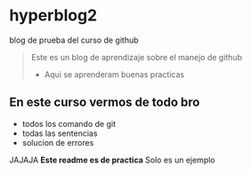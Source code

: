 # hyperblog2
blog de prueba del curso de github
> Este es un blog de aprendizaje sobre el manejo de github
> - Aqui se aprenderam buenas practicas

## En este curso vermos de todo bro
* todos los comando de git
* todas las sentencias
* solucion de errores

JAJAJA **Este readme es de practica** Solo es un ejemplo
